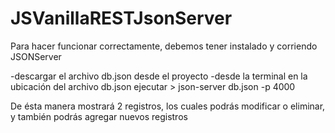 # JSVanillaRESTJsonServer

Para hacer funcionar correctamente, debemos tener instalado y corriendo JSONServer

-descargar el archivo db.json desde el proyecto
-desde la terminal en la ubicación del archivo db.json ejecutar > json-server db.json -p 4000

De ésta manera mostrará 2 registros, los cuales podrás modificar o eliminar, y también podrás agregar nuevos registros
